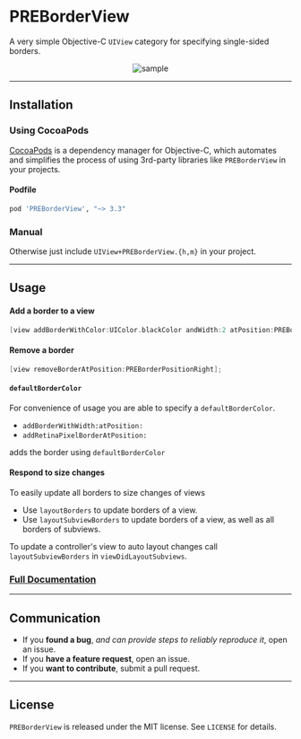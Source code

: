 PREBorderView
=============

A very simple Objective-C `UIView` category for specifying single-sided borders. 

<p align="center" >
  <img src="https://raw.githubusercontent.com/pres/PREBorderView/master/sample.png" alt="sample" title="sample">
</p>

---

## Installation

### Using CocoaPods

[CocoaPods](https://cocoapods.org/) is a dependency manager for Objective-C, which automates and simplifies the process of using 3rd-party libraries like `PREBorderView` in your projects.

#### Podfile

```ruby
pod 'PREBorderView', "~> 3.3"
```

### Manual

Otherwise just include `UIView+PREBorderView.{h,m}` in your project.

---

## Usage

#### Add a border to a view

```objective-c
[view addBorderWithColor:UIColor.blackColor andWidth:2 atPosition:PREBorderPositionRight];
```

#### Remove a border

```objective-c
[view removeBorderAtPosition:PREBorderPositionRight];
```

#### `defaultBorderColor`

For convenience of usage you are able to specify a `defaultBorderColor`.
- `addBorderWithWidth:atPosition:`
- `addRetinaPixelBorderAtPosition:`

adds the border using `defaultBorderColor`

#### Respond to size changes

To easily update all borders to size changes of views 
  - Use `layoutBorders` to update borders of a view.
  - Use `layoutSubviewBorders` to update borders of a view, as well as all borders of subviews.
  
To update a controller's view to auto layout changes call `layoutSubviewBorders` in `viewDidLayoutSubviews`.

### [Full Documentation](http://cocoadocs.org/docsets/PREBorderView)

---

## Communication

- If you **found a bug**, _and can provide steps to reliably reproduce it_, open an issue.
- If you **have a feature request**, open an issue.
- If you **want to contribute**, submit a pull request.

---

## License

`PREBorderView` is released under the MIT license. See `LICENSE` for details.
